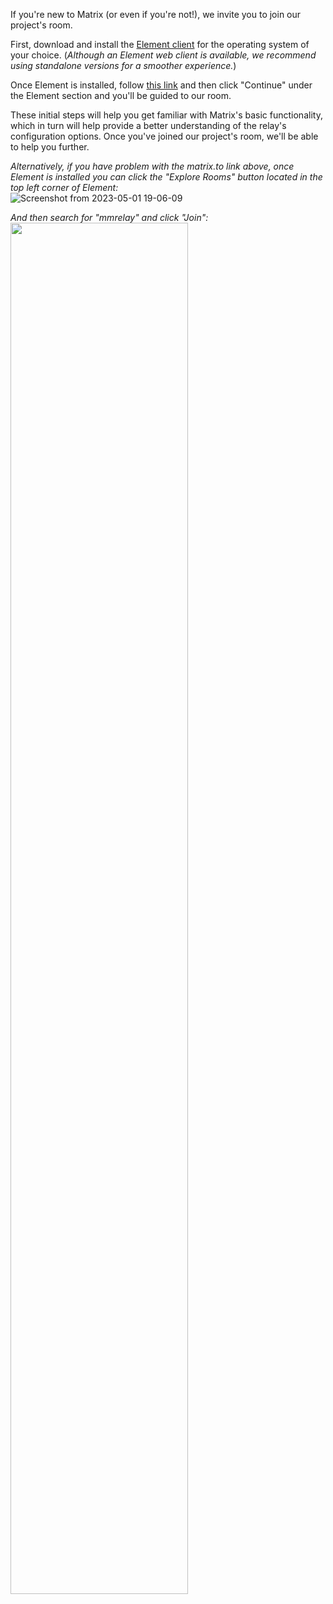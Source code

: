 If you're new to Matrix (or even if you're not!), we invite you to join our project's room.

First, download and install the [Element client](https://element.io/download) for the operating system of your choice.
(_Although an Element web client is available, we recommend using standalone versions for a smoother experience._)

Once Element is installed, follow [this link](https://matrix.to/#/#mmrelay:matrix.org) and then click "Continue" under the Element section and you'll be guided to our room.

These initial steps will help you get familiar with Matrix's basic functionality, which in turn will help provide a better understanding of the relay's configuration options. Once you've joined our project's room, we'll be able to help you further.<p><p>

_Alternatively, if you have problem with the matrix.to link above, once Element is installed you can click the "Explore Rooms" button located in the top left corner of Element:_<br>
![Screenshot from 2023-05-01 19-06-09](https://user-images.githubusercontent.com/17190268/235554430-54d4db48-3352-4355-abae-da13140b9ed9.png)

_And then search for "mmrelay" and click "Join":_<br>
<img src="https://user-images.githubusercontent.com/17190268/235552743-7b3327f5-3698-4fbf-9721-78a501844e69.png" width=75% height=75%>